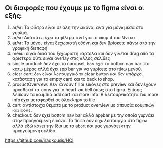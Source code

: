 ## Οι διαφορές που έχουμε με το figma είναι οι εξής:

1.  ar/vr: Το φίλτρο είναι σε όλη την εικόνα, αντι για μόνο μέσα στα γυαλιά.
2.  ar/vr: Από κάτω έχει τα φίλτρα αντί για το κουμπί του βίντεο
3.  ar/vr: Το μένου είναι ξεχωριστή οθόνη και δεν βρίσκετε πάνω από την γραφική διεπαφή
4.  menu: είναι δικιά του ξεχωριστή καρτελα και δεν γίνεται drag από τα αριστερά ούτε είναι overlay στις άλλες σελίδες
5.  single product: δεν έχει το carοusel, δεν έχει το bottom nav bar στο κατω μέρος αλλά έχει app bar για να γυρίσεις στο πίσω μενού.
6.  clear cart: δεν είναι λειτουργικό το clear button και δεν υπάρχει κατάσταση για το empty card και το back to shop.
7.  productOverview: Δεν κάνουν fill οι εικόνες στο preview και δεν έχουν προσθετεί τα icons για το heart και bell όπως στο figma. Επίσης λείπουν τα κουμπιά add cart και more info. Η λειτουργικότητα του more info έχει μεταφερθεί σε όλοκληρο το tile
8.  cart: αντίστοιχα θέματα με το product overview με απουσία κουμπιών και icons. 
9.  checkout: δεν έχει bottom nav bar αλλά appbar με την οποία γυρνάει στην προηγούμενη εικόνα. Το finish δεν είχε λειτουργία στο figma αλλά εδώ κάνει την ίδια με το abort και μας γυρνάει στην προηγούμενη σελίδα.

https://github.com/iragkousis/HCI
